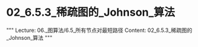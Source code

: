 # 02_6.5.3_稀疏图的_Johnson_算法

"""
Lecture: 06._图算法/6.5_所有节点对最短路径
Content: 02_6.5.3_稀疏图的_Johnson_算法
"""

